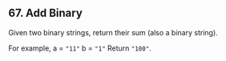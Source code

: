 ## 67. Add Binary

Given two binary strings, return their sum (also a binary string).

For example,
a = `"11"`
b = `"1"`
Return `"100"`.


